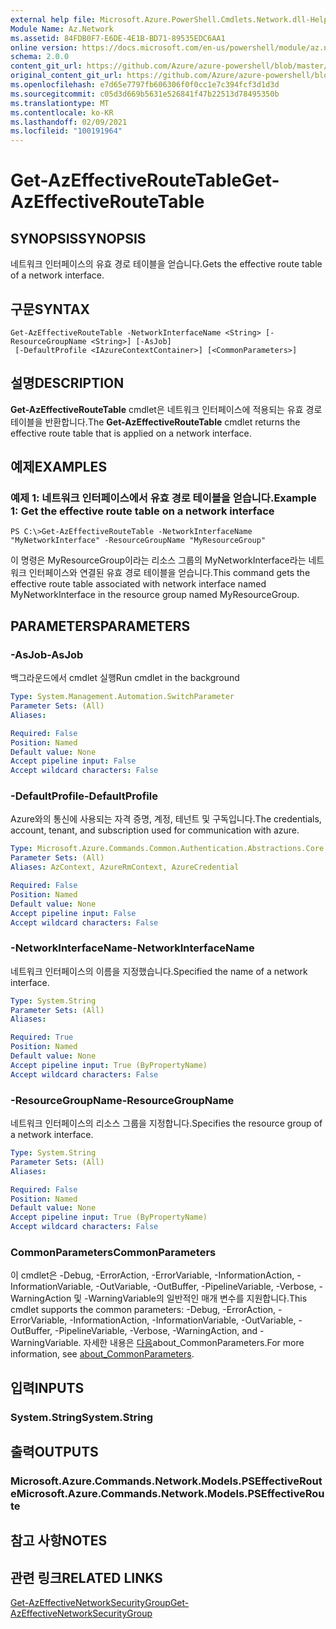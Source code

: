 ```yaml
---
external help file: Microsoft.Azure.PowerShell.Cmdlets.Network.dll-Help.xml
Module Name: Az.Network
ms.assetid: 84FDB0F7-E6DE-4E1B-BD71-89535EDC6AA1
online version: https://docs.microsoft.com/en-us/powershell/module/az.network/get-azeffectiveroutetable
schema: 2.0.0
content_git_url: https://github.com/Azure/azure-powershell/blob/master/src/Network/Network/help/Get-AzEffectiveRouteTable.md
original_content_git_url: https://github.com/Azure/azure-powershell/blob/master/src/Network/Network/help/Get-AzEffectiveRouteTable.md
ms.openlocfilehash: e7d65e7797fb606306f0f0cc1e7c394fcf3d1d3d
ms.sourcegitcommit: c05d3d669b5631e526841f47b22513d78495350b
ms.translationtype: MT
ms.contentlocale: ko-KR
ms.lasthandoff: 02/09/2021
ms.locfileid: "100191964"
---
```

# <span data-ttu-id="36154-101">Get-AzEffectiveRouteTable</span><span class="sxs-lookup"><span data-stu-id="36154-101">Get-AzEffectiveRouteTable</span></span>

## <span data-ttu-id="36154-102">SYNOPSIS</span><span class="sxs-lookup"><span data-stu-id="36154-102">SYNOPSIS</span></span>
<span data-ttu-id="36154-103">네트워크 인터페이스의 유효 경로 테이블을 얻습니다.</span><span class="sxs-lookup"><span data-stu-id="36154-103">Gets the effective route table of a network interface.</span></span>

## <span data-ttu-id="36154-104">구문</span><span class="sxs-lookup"><span data-stu-id="36154-104">SYNTAX</span></span>

```
Get-AzEffectiveRouteTable -NetworkInterfaceName <String> [-ResourceGroupName <String>] [-AsJob]
 [-DefaultProfile <IAzureContextContainer>] [<CommonParameters>]
```

## <span data-ttu-id="36154-105">설명</span><span class="sxs-lookup"><span data-stu-id="36154-105">DESCRIPTION</span></span>
<span data-ttu-id="36154-106">**Get-AzEffectiveRouteTable** cmdlet은 네트워크 인터페이스에 적용되는 유효 경로 테이블을 반환합니다.</span><span class="sxs-lookup"><span data-stu-id="36154-106">The **Get-AzEffectiveRouteTable** cmdlet returns the effective route table that is applied on a network interface.</span></span>

## <span data-ttu-id="36154-107">예제</span><span class="sxs-lookup"><span data-stu-id="36154-107">EXAMPLES</span></span>

### <span data-ttu-id="36154-108">예제 1: 네트워크 인터페이스에서 유효 경로 테이블을 얻습니다.</span><span class="sxs-lookup"><span data-stu-id="36154-108">Example 1: Get the effective route table on a network interface</span></span>
```
PS C:\>Get-AzEffectiveRouteTable -NetworkInterfaceName "MyNetworkInterface" -ResourceGroupName "MyResourceGroup"
```

<span data-ttu-id="36154-109">이 명령은 MyResourceGroup이라는 리소스 그룹의 MyNetworkInterface라는 네트워크 인터페이스와 연결된 유효 경로 테이블을 얻습니다.</span><span class="sxs-lookup"><span data-stu-id="36154-109">This command gets the effective route table associated with network interface named MyNetworkInterface in the resource group named MyResourceGroup.</span></span>

## <span data-ttu-id="36154-110">PARAMETERS</span><span class="sxs-lookup"><span data-stu-id="36154-110">PARAMETERS</span></span>

### <span data-ttu-id="36154-111">-AsJob</span><span class="sxs-lookup"><span data-stu-id="36154-111">-AsJob</span></span>
<span data-ttu-id="36154-112">백그라운드에서 cmdlet 실행</span><span class="sxs-lookup"><span data-stu-id="36154-112">Run cmdlet in the background</span></span>

```yaml
Type: System.Management.Automation.SwitchParameter
Parameter Sets: (All)
Aliases:

Required: False
Position: Named
Default value: None
Accept pipeline input: False
Accept wildcard characters: False
```

### <span data-ttu-id="36154-113">-DefaultProfile</span><span class="sxs-lookup"><span data-stu-id="36154-113">-DefaultProfile</span></span>
<span data-ttu-id="36154-114">Azure와의 통신에 사용되는 자격 증명, 계정, 테넌트 및 구독입니다.</span><span class="sxs-lookup"><span data-stu-id="36154-114">The credentials, account, tenant, and subscription used for communication with azure.</span></span>

```yaml
Type: Microsoft.Azure.Commands.Common.Authentication.Abstractions.Core.IAzureContextContainer
Parameter Sets: (All)
Aliases: AzContext, AzureRmContext, AzureCredential

Required: False
Position: Named
Default value: None
Accept pipeline input: False
Accept wildcard characters: False
```

### <span data-ttu-id="36154-115">-NetworkInterfaceName</span><span class="sxs-lookup"><span data-stu-id="36154-115">-NetworkInterfaceName</span></span>
<span data-ttu-id="36154-116">네트워크 인터페이스의 이름을 지정했습니다.</span><span class="sxs-lookup"><span data-stu-id="36154-116">Specified the name of a network interface.</span></span>

```yaml
Type: System.String
Parameter Sets: (All)
Aliases:

Required: True
Position: Named
Default value: None
Accept pipeline input: True (ByPropertyName)
Accept wildcard characters: False
```

### <span data-ttu-id="36154-117">-ResourceGroupName</span><span class="sxs-lookup"><span data-stu-id="36154-117">-ResourceGroupName</span></span>
<span data-ttu-id="36154-118">네트워크 인터페이스의 리소스 그룹을 지정합니다.</span><span class="sxs-lookup"><span data-stu-id="36154-118">Specifies the resource group of a network interface.</span></span>

```yaml
Type: System.String
Parameter Sets: (All)
Aliases:

Required: False
Position: Named
Default value: None
Accept pipeline input: True (ByPropertyName)
Accept wildcard characters: False
```

### <span data-ttu-id="36154-119">CommonParameters</span><span class="sxs-lookup"><span data-stu-id="36154-119">CommonParameters</span></span>
<span data-ttu-id="36154-120">이 cmdlet은 -Debug, -ErrorAction, -ErrorVariable, -InformationAction, -InformationVariable, -OutVariable, -OutBuffer, -PipelineVariable, -Verbose, -WarningAction 및 -WarningVariable의 일반적인 매개 변수를 지원합니다.</span><span class="sxs-lookup"><span data-stu-id="36154-120">This cmdlet supports the common parameters: -Debug, -ErrorAction, -ErrorVariable, -InformationAction, -InformationVariable, -OutVariable, -OutBuffer, -PipelineVariable, -Verbose, -WarningAction, and -WarningVariable.</span></span> <span data-ttu-id="36154-121">자세한 내용은 [다음](http://go.microsoft.com/fwlink/?LinkID=113216)about_CommonParameters.</span><span class="sxs-lookup"><span data-stu-id="36154-121">For more information, see [about_CommonParameters](http://go.microsoft.com/fwlink/?LinkID=113216).</span></span>

## <span data-ttu-id="36154-122">입력</span><span class="sxs-lookup"><span data-stu-id="36154-122">INPUTS</span></span>

### <span data-ttu-id="36154-123">System.String</span><span class="sxs-lookup"><span data-stu-id="36154-123">System.String</span></span>

## <span data-ttu-id="36154-124">출력</span><span class="sxs-lookup"><span data-stu-id="36154-124">OUTPUTS</span></span>

### <span data-ttu-id="36154-125">Microsoft.Azure.Commands.Network.Models.PSEffectiveRoute</span><span class="sxs-lookup"><span data-stu-id="36154-125">Microsoft.Azure.Commands.Network.Models.PSEffectiveRoute</span></span>

## <span data-ttu-id="36154-126">참고 사항</span><span class="sxs-lookup"><span data-stu-id="36154-126">NOTES</span></span>

## <span data-ttu-id="36154-127">관련 링크</span><span class="sxs-lookup"><span data-stu-id="36154-127">RELATED LINKS</span></span>

[<span data-ttu-id="36154-128">Get-AzEffectiveNetworkSecurityGroup</span><span class="sxs-lookup"><span data-stu-id="36154-128">Get-AzEffectiveNetworkSecurityGroup</span></span>](./Get-AzEffectiveNetworkSecurityGroup.md)


